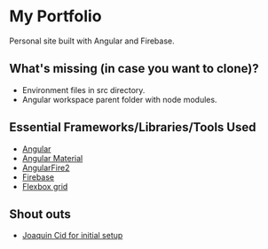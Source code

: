 # My Portfolio
Personal site built with Angular and Firebase.

## What's missing (in case you want to clone)?
- Environment files in src directory.
- Angular workspace parent folder with node modules.

## Essential Frameworks/Libraries/Tools Used
- [Angular](https://angular.io/)
- [Angular Material](https://material.angular.io/)
- [AngularFire2](https://github.com/angular/angularfire2)
- [Firebase](https://firebase.google.com/)
- [Flexbox grid](http://flexboxgrid.com/)

## Shout outs
- [Joaquin Cid for initial setup]()
